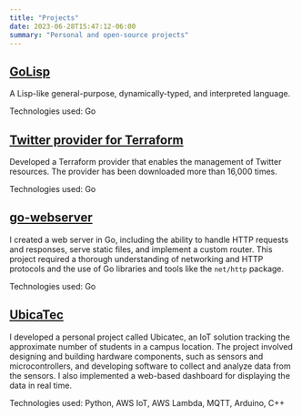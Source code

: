 ```yaml
---
title: "Projects"
date: 2023-06-28T15:47:12-06:00
summary: "Personal and open-source projects"
---
```


## [GoLisp](https://github.com/sebastianmarines/golisp)

A Lisp-like general-purpose, dynamically-typed, and interpreted language.

Technologies used: Go

## [Twitter provider for Terraform](https://github.com/sebastianmarines/terraform-provider-twitter)

Developed a Terraform provider that enables the management of Twitter resources. The provider has been downloaded more than 16,000 times.

Technologies used: Go

## [go-webserver](https://github.com/sebastianmarines/go-webserver)

I created a web server in Go, including the ability to handle HTTP requests and responses, serve static files, and implement a custom router. This project required a thorough understanding of networking and HTTP protocols and the use of Go libraries and tools like the `net/http` package.

Technologies used: Go

## [UbicaTec](github.com/sebastianmarines/ubicatec)

I developed a personal project called Ubicatec, an IoT solution tracking the approximate number of students in a campus location. The project involved designing and building hardware components, such as sensors and microcontrollers, and developing software to collect and analyze data from the sensors. I also implemented a web-based dashboard for displaying the data in real time.

Technologies used: Python, AWS IoT, AWS Lambda, MQTT, Arduino, C++
